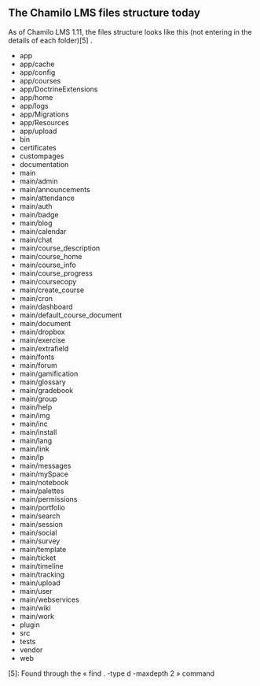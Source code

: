 ## The Chamilo LMS files structure today

As of Chamilo LMS 1.11, the files structure looks like this (not entering in the details of each folder)[5] .

 - app
 - app/cache
 - app/config
 - app/courses
 - app/DoctrineExtensions
 - app/home
 - app/logs
 - app/Migrations
 - app/Resources
 - app/upload
 - bin
 - certificates
 - custompages
 - documentation
 - main
 - main/admin
 - main/announcements
 - main/attendance
 - main/auth
 - main/badge
 - main/blog
 - main/calendar
 - main/chat
 - main/course\_description
 - main/course\_home
 - main/course\_info
 - main/course\_progress
 - main/coursecopy
 - main/create\_course
 - main/cron
 - main/dashboard
 - main/default\_course\_document
 - main/document
 - main/dropbox
 - main/exercise
 - main/extrafield
 - main/fonts
 - main/forum
 - main/gamification
 - main/glossary
 - main/gradebook
 - main/group
 - main/help
 - main/img
 - main/inc
 - main/install
 - main/lang
 - main/link
 - main/lp
 - main/messages
 - main/mySpace
 - main/notebook
 - main/palettes
 - main/permissions
 - main/portfolio
 - main/search
 - main/session
 - main/social
 - main/survey
 - main/template
 - main/ticket
 - main/timeline
 - main/tracking
 - main/upload
 - main/user
 - main/webservices
 - main/wiki
 - main/work
 - plugin
 - src
 - tests
 - vendor
 - web

[5]: Found through the « find . -type d -maxdepth 2 » command
